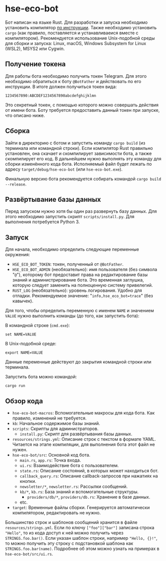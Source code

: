 # hse-eco-bot
Бот написан на языке Rust. Для разработки и запуска необходимо установить компилятор
[по инструкции](https://www.rust-lang.org/tools/install). Также необходимо
установить `cargo` (как правило, поставляется и устанавливаеися вместе с компилятором).
Рекомендуется использование Unix-подобной среды для сборки и запуска: Linux, macOS,
Windows Subsystem for Linux (WSL2), MSYS2 или Cygwin.

## Получение токена
Для работы бота необходимо получить токен Telegram.
Для этого необходимо обратиться к боту `@BotFather` и действовать
по его инструкции. В итоге должен получиться токен вида:
```
1234567890:ABCDEF1234567890abcdefghijklmn
```
Это секретный токен, с помощью которого можно совершать действия от имени бота.
Боту требуется предоставить данный токен при запуске, что описано ниже.

## Сборка
Зайти в директорию с ботом и запустить команду `cargo build` (из терминала или
командной строки). Если компилятор Rust правильно установлен, она скачает и
скомпилирует зависимости бота, а также скомпилирует его код. В дальнейшем нужно
выполнять эту команду для сборки изменённого кода бота.
Исполняемый файл будет лежать по адресу `target/debug/hse-eco-bot`
(или `hse-eco-bot.exe`).

Финальную версию бота рекомендуется собирать командой `cargo build --release`.

## Развёртывание базы данных
Перед запуском нужно хотя бы один раз развернуть базу данных. Для этого необходимо запустить скрипт
`scripts/install.py`. Для выполнения потребуется Python 3.

## Запуск
Для начала, необходимо определить следующие переменные окружения:

- `HSE_ECO_BOT_TOKEN`: токен, полученный от `@BotFather`.
- `HSE_ECO_BOT_ADMIN` (необязательно): имя пользователя (без символа "`@`"), которому бот предоставит
  права на редактирование базы знаний и администрирование бота. Это временная заглушка, которую
  следует заменить на полноценную систему привелегий.
- `RUST_LOG` (необязательно): уровень логирования. Удобно для отладки. Рекомендуемое значение:
  "`info,hse_eco_bot=trace`" (без кавычек).

Для того, чтобы определить переменную с именем `NAME` и значением `VALUE` нужно выполнить команды (до того,
как запустить бота):

В командной строке (`cmd.exe`):
```
set NAME=VALUE
```

В Unix-подобной среде:
```
export NAME=VALUE
```

Данные переменные действуют до закрытия командной строки или терминала.

Запустить бота можно командой:
```
cargo run
```

## Обзор кода

- `hse-eco-bot-macros`: Вспомогательные макросы для кода бота. Как правило, изменений не требуется.
- `kb`: Начальное содержимое базы знаний.
- `scripts`: Скрипты для администраторов.
  - `install.py`: Скрипт для развёртывания базы данных.
- `resources/strings.yml`: Описание строк с текстом в формате YAML. Читается на этапе компиляции,
  для выполнения бота этот файл не нужен.
- `hse-eco-bot/src`: Основной код бота.
  - `main.rs`, `app.rs`: Точка входа.
  - `ui.rs`: Взаимодействие бота с пользователем.
  - `state.rs`: Описание состояний, в которых может находиться бот.
  - `callback_query.rs`: Описание callback-запросов при нажатиях на кнопки.
  - `newsletter/*`, `newsletter.rs`: Рассылки сообщений.
  - `kb/*`, `kb.rs`: База знаний и вспомогательные структуры.
    - `providers/db/*`, `providers/db.rs`: Хранение в базе данных.
  - etc.
- `target`: Временные файлы сборки. Генерируется автоматически компилятором, редактировать не нужно.

Большинство строк и шаблонов сообщений хранится в файле `resources/strings.yml`. Если по ключу
`["foo"]["bar"]` записана строка `"Hello"`, то из кода доступ к ней можно получить через
`STRINGS.foo.bar()`. Если указан шаблон строки, например `"Hello, {}!"`, то можно получить
эту строку с подстановкой шаблона как `STRINGS.foo.bar(name)`. Подробнее об этом можно
узнать на примерах в `hse-eco-bot/src/ui.rs`.
